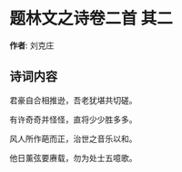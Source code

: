 # 题林文之诗卷二首  其二

**作者**: 刘克庄

## 诗词内容

君豪自合相推逊，吾老犹堪共切磋。

有许奇奇并怪怪，直将少少胜多多。

风人所作葩而正，治世之音乐以和。

他日薰弦要赓载，勿为处士五噫歌。


